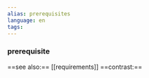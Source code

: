 ```yaml
---
alias: prerequisites
language: en
tags: 
---
```

### prerequisite
==see also:== [[requirements]]
==contrast:== 